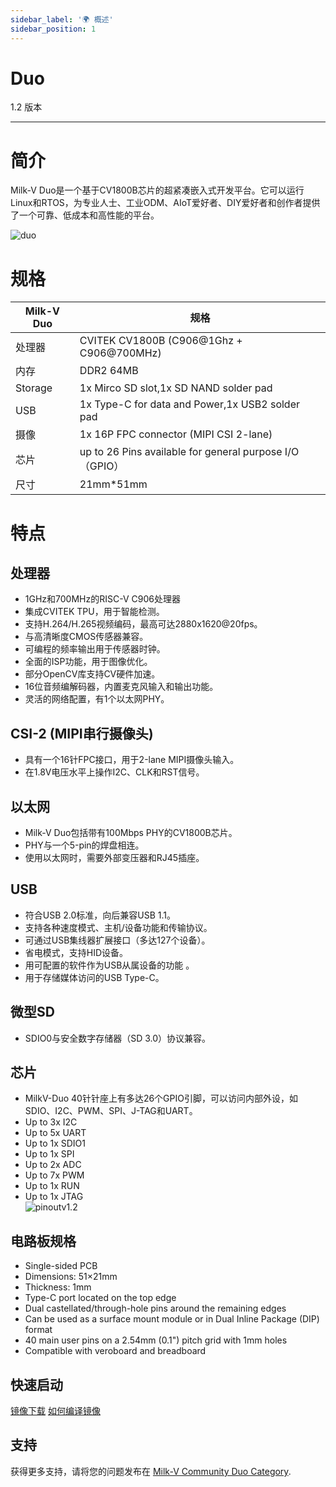 ```yaml
---
sidebar_label: '🌍 概述'
sidebar_position: 1
---
```


# Duo

1.2 版本

-------------------------
# 简介
Milk-V Duo是一个基于CV1800B芯片的超紧凑嵌入式开发平台。它可以运行Linux和RTOS，为专业人士、工业ODM、AIoT爱好者、DIY爱好者和创作者提供了一个可靠、低成本和高性能的平台。  
  
![duo](/docs/duo/duo-v1.2.png)

# 规格
| Milk-V Duo | 规格                                                    |
| ---------- | ------------------------------------------------------- |
| 处理器     | CVITEK CV1800B (C906@1Ghz + C906@700MHz)                |
| 内存       | DDR2 64MB                                               |
| Storage    | 1x Mirco SD slot,1x SD NAND solder pad                  |
| USB        | 1x Type-C for data and Power,1x USB2 solder pad         |
| 摄像       | 1x 16P FPC connector (MIPI CSI 2-lane)                  |
| 芯片       | up to 26 Pins available for general purpose I/O（GPIO） |
| 尺寸       | 21mm*51mm                                               |


# 特点 

## 处理器
- 1GHz和700MHz的RISC-V C906处理器
- 集成CVITEK TPU，用于智能检测。
- 支持H.264/H.265视频编码，最高可达2880x1620@20fps。
- 与高清晰度CMOS传感器兼容。
- 可编程的频率输出用于传感器时钟。
- 全面的ISP功能，用于图像优化。
- 部分OpenCV库支持CV硬件加速。
- 16位音频编解码器，内置麦克风输入和输出功能。
- 灵活的网络配置，有1个以太网PHY。

## CSI-2 (MIPI串行摄像头)
- 具有一个16针FPC接口，用于2-lane MIPI摄像头输入。
- 在1.8V电压水平上操作I2C、CLK和RST信号。

## 以太网
- Milk-V Duo包括带有100Mbps PHY的CV1800B芯片。
- PHY与一个5-pin的焊盘相连。
- 使用以太网时，需要外部变压器和RJ45插座。

## USB
- 符合USB 2.0标准，向后兼容USB 1.1。
- 支持各种速度模式、主机/设备功能和传输协议。
- 可通过USB集线器扩展接口（多达127个设备）。
- 省电模式，支持HID设备。
- 用可配置的软件作为USB从属设备的功能 。
- 用于存储媒体访问的USB Type-C。

## 微型SD
- SDIO0与安全数字存储器（SD 3.0）协议兼容。

## 芯片 
- MilkV-Duo 40针针座上有多达26个GPIO引脚，可以访问内部外设，如SDIO、I2C、PWM、SPI、J-TAG和UART。
- Up to 3x I2C
- Up to 5x UART
- Up to 1x SDIO1
- Up to 1x SPI
- Up to 2x ADC
- Up to 7x PWM
- Up to 1x RUN
- Up to 1x JTAG  
![pinoutv1.2](/docs/duo/pinout.webp)


## 电路板规格
- Single-sided PCB
- Dimensions: 51×21mm
- Thickness: 1mm
- Type-C port located on the top edge
- Dual castellated/through-hole pins around the remaining edges
- Can be used as a surface mount module or in Dual Inline Package (DIP) format
- 40 main user pins on a 2.54mm (0.1") pitch grid with 1mm holes
- Compatible with veroboard and breadboard

## 快速启动
[镜像下载](https://github.com/milkv-duo/duo-buildroot-sdk/releases)
[如何编译镜像](https://milkv.io/zh/docs/duo/getting-started/buildroot-sdk)

## 支持
获得更多支持，请将您的问题发布在 [Milk-V Community Duo Category](https://community.milkv.io/c/duo/5).
